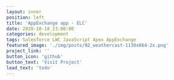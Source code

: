```yaml
---
layout: inner
position: left
title: 'AppExchange app - ELC'
date: 2020-10-18 23:00:00
categories: development
tags: Salesforce LWC JavaScript Apex AppExchange
featured_image: './img/posts/02_weathercast-1130x864-2x.png'
project_link: ''
button_icon: 'github'
button_text: 'Visit Project'
lead_text: 'todo'
---
```

